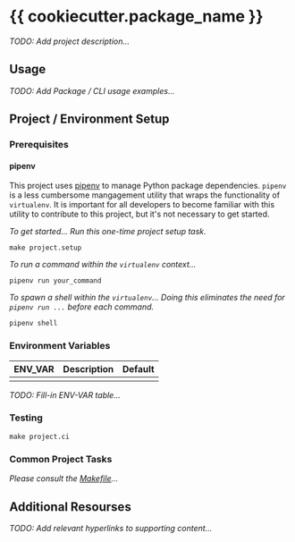 # {{ cookiecutter.package_name }}

_TODO: Add project description..._


## Usage

_TODO: Add Package / CLI usage examples..._


## Project / Environment Setup

### Prerequisites

#### pipenv

This project uses [pipenv](https://pipenv.pypa.io/en/latest/) to manage Python package dependencies. `pipenv` is a less
cumbersome mangagement utility that wraps the functionality of `virtualenv`. It is important for all developers to
become familiar with this utility to contribute to this project, but it's not necessary to get started.

_To get started... Run this one-time project setup task._
```shell
make project.setup
```

_To run a command within the `virtualenv` context..._
```shell
pipenv run your_command
```

_To spawn a shell within the `virtualenv`... Doing this eliminates the need for `pipenv run ...` before each command._
```shell
pipenv shell
```

### Environment Variables

| ENV_VAR                   | Description                                           | Default       |
| -------                   | -----------                                           | -------       |
|                           |                                                       |               |
_TODO: Fill-in ENV-VAR table..._

### Testing

```shell
make project.ci
```

### Common Project Tasks

_Please consult the [Makefile](Makefile)..._


## Additional Resourses

_TODO: Add relevant hyperlinks to supporting content..._
